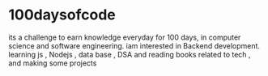 # 100daysofcode

its a challenge to earn knowledge everyday for 100 days, in computer science and software engineering. iam interested in Backend development. learning js , Nodejs , data base , DSA and reading books related to tech , and making some projects 
